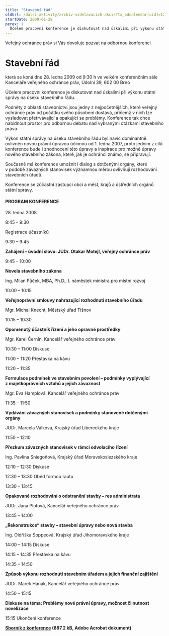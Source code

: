 ```yaml
---
title: "Stavební řád"
oldUrl: /dalsi-aktivity/archiv-vzdelavacich-akci/?tx_odcalendar[uid]=12&cHash=f4aa665f2368c65210721211a66cc914
startDate: 2009-01-28
perex: |
  Účelem pracovní konference je diskutovat nad úskalími při výkonu státní správy na úseku stavebního řádu.
---
```


<p>Veřejný ochránce práv si Vás dovoluje pozvat na odbornou konferenci</p><h1>Stavební řád </h1><p>která se koná dne 28. ledna 2009 od 9:30 h ve velkém konferenčním sále Kanceláře veřejného ochránce práv, Údolní 39, 602 00 Brno</p>
<p>Účelem pracovní konference je diskutovat nad úskalími při výkonu státní správy na úseku stavebního řádu. </p>
<p>Podněty z oblasti stavebnictví jsou jedny z nejpočetnějších, které veřejný ochránce práv od počátku svého působení dostává, přičemž v nich lze vysledovat přetrvávající a opakující se problémy. Konference tak chce nabídnout prostor pro odbornou debatu nad vybranými otázkami stavebního práva. </p>
<p>Výkon státní správy na úseku stavebního řádu byl navíc dominantně ovlivněn novou právní úpravou účinnou od 1. ledna 2007, proto jedním z cílů konference bude i zhodnocení této úpravy a inspirace pro možné úpravy nového stavebního zákona, které, jak je ochránci známo, se připravují.</p>
<p>Současně má konference umožnit i dialog s dotčenými orgány, které v podobě závazných stanovisek významnou měrou ovlivňují rozhodování stavebních úřadů.</p>
<p>Konference se zúčastní zástupci obcí a měst, krajů a ústředních orgánů státní správy. </p><h4>PROGRAM KONFERENCE</h4><p>28. ledna 2008</p>
<p>8:45 – 9:30</p>
<p>Registrace účastníků</p>
<p>9:30 – 9:45</p>
<p><strong>Zahájení – úvodní slovo: JUDr. Otakar Motejl, veřejný ochránce práv</strong></p>
<p>9:45 – 10:00</p>
<p><strong>Novela stavebního zákona</strong></p>
<p>Ing. Milan Půček, MBA, Ph.D., I. náměstek ministra pro místní rozvoj </p>
<p>10:00 – 10:15</p>
<p><strong>Veřejnoprávní smlouvy nahrazující rozhodnutí stavebního úřadu</strong></p>
<p>Mgr. Michal Knecht, Městský úřad Tišnov</p>
<p>10:15 – 10:30</p>
<p><strong>Opomenutý účastník řízení a jeho opravné prostředky</strong></p>
<p>Mgr. Karel Černín, Kancelář veřejného ochránce práv</p>
<p>10:30 – 11:00 Diskuse</p>
<p>11:00 – 11:20 Přestávka na kávu </p>
<p>11:20 – 11:35 </p>
<p><strong>Formulace podmínek ve stavebním povolení – podmínky vyplývající z majetkoprávních vztahů a jejich závaznost</strong></p>
<p>Mgr. Eva Hamplová, Kancelář veřejného ochránce práv</p>
<p>11:35 – 11:50</p>
<p><strong>Vydávání závazných stanovisek a podmínky stanovené dotčenými orgány</strong></p>
<p>JUDr. Marcela Válková, Krajský úřad Libereckého kraje</p>
<p>11:50 – 12:10</p>
<p><strong>Přezkum závazných stanovisek v rámci odvolacího řízení</strong></p>
<p>Ing. Pavlína Sniegoňová, Krajský úřad Moravskoslezského kraje</p>
<p>12:10 – 12:30 Diskuse</p>
<p>12:30 – 13:30 Oběd formou rautu </p>
<p>13:30 – 13:45</p>
<p><strong>Opakované rozhodování o odstranění stavby – res administrata</strong></p>
<p>JUDr. Jana Plotová, Kancelář veřejného ochránce práv</p>
<p>13:45 – 14:00</p>
<p><strong>„Rekonstrukce“ stavby – stavební úpravy nebo nová stavba</strong></p>
<p>Ing. Oldřiška Soppeová, Krajský úřad Jihomoravského kraje</p>
<p>14:00 – 14:15 Diskuse</p>
<p>14:15 – 14:35 Přestávka na kávu </p>
<p>14:35 – 14:50</p>
<p><strong>Způsob výkonu rozhodnutí stavebním úřadem a jejich finanční zajištění</strong></p>
<p>JUDr. Marek Hanák, Kancelář veřejného ochránce práv</p>
<p>14:50 – 15:15</p>
<p><strong>Diskuse na téma: Problémy nové právní úpravy, možnost či nutnost novelizace</strong></p>
<p>15:15 Ukončení konference</p>
<p><strong><a href="https://www.ochrance.cz/fileadmin/user_upload/Publikace/Stavebni_rad_konference.pdf" target="_blank">Sborník z konference</a> (887.2 kB, Adobe Acrobat dokument)</strong></p>
